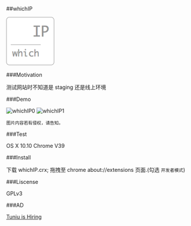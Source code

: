 ##whichIP

![whichIP](screenshots/whichIP128.png)

###Motivation

测试网站时不知道是 staging 还是线上环境

###Demo

![whichIP0](screenshots/whichIP0.gif) ![whichIP1](screenshots/whichIP1.gif)


<small>图片内容若有侵权，请告知。</small>

###Test

OS X 10.10 Chrome V39

###Install

下载 whichIP.crx; 拖拽至 chrome about://extensions 页面.(勾选 `开发者模式`)

###Liscense

GPLv3


###AD

[Tuniu is Hiring](www.tuniu.com)


